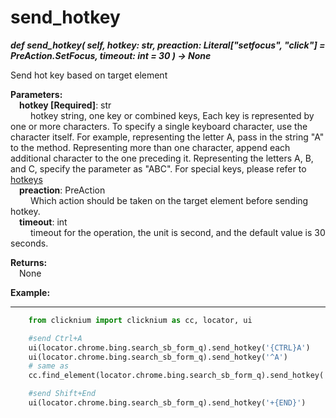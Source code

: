# send_hotkey
***def send_hotkey(
        self,
        hotkey: str,
        preaction: Literal["setfocus", "click"] = PreAction.SetFocus,
        timeout: int = 30
    ) -> None***  

Send hot key based on target element  

**Parameters:**  
    &emsp;**hotkey [Required]**: str   
        &emsp;&emsp; hotkey string, one key or combined keys, Each key is represented by one or more characters. To specify a single keyboard character, use the character itself. For example, representing the letter A, pass in the string "A" to the method. Representing more than one character, append each additional character to the one preceding it. Representing the letters A, B, and C, specify the parameter as "ABC". For special keys, please refer to [hotkeys](https://docs.microsoft.com/en-au/dotnet/api/system.windows.forms.sendkeys?view=windowsdesktop-6.0#remarks)  
    &emsp;**preaction**: PreAction  
        &emsp;&emsp; Which action should be taken on the target element  before sending hotkey.  
    &emsp;**timeout**: int  
        &emsp;&emsp; timeout for the operation, the unit is second, and the default value is 30 seconds.

**Returns:**  
    &emsp;None

**Example:**
***
```python
    from clicknium import clicknium as cc, locator, ui

    #send Ctrl+A  
    ui(locator.chrome.bing.search_sb_form_q).send_hotkey('{CTRL}A')  
    ui(locator.chrome.bing.search_sb_form_q).send_hotkey('^A')
    # same as  
    cc.find_element(locator.chrome.bing.search_sb_form_q).send_hotkey('{CTRL}A')

    #send Shift+End
    ui(locator.chrome.bing.search_sb_form_q).send_hotkey('+{END}')
```